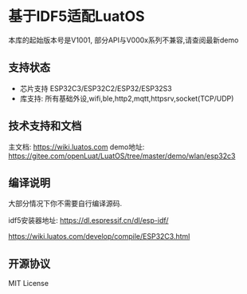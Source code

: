 # 基于IDF5适配LuatOS

本库的起始版本号是V1001, 部分API与V000x系列不兼容,请查阅最新demo

## 支持状态

* 芯片支持 ESP32C3/ESP32C2/ESP32/ESP32S3
* 库支持: 所有基础外设,wifi,ble,http2,mqtt,httpsrv,socket(TCP/UDP)

## 技术支持和文档

主文档: https://wiki.luatos.com
demo地址: https://gitee.com/openLuat/LuatOS/tree/master/demo/wlan/esp32c3

## 编译说明

大部分情况下你不需要自行编译源码.

idf5安装器地址: https://dl.espressif.cn/dl/esp-idf/

https://wiki.luatos.com/develop/compile/ESP32C3.html


## 开源协议

MIT License
